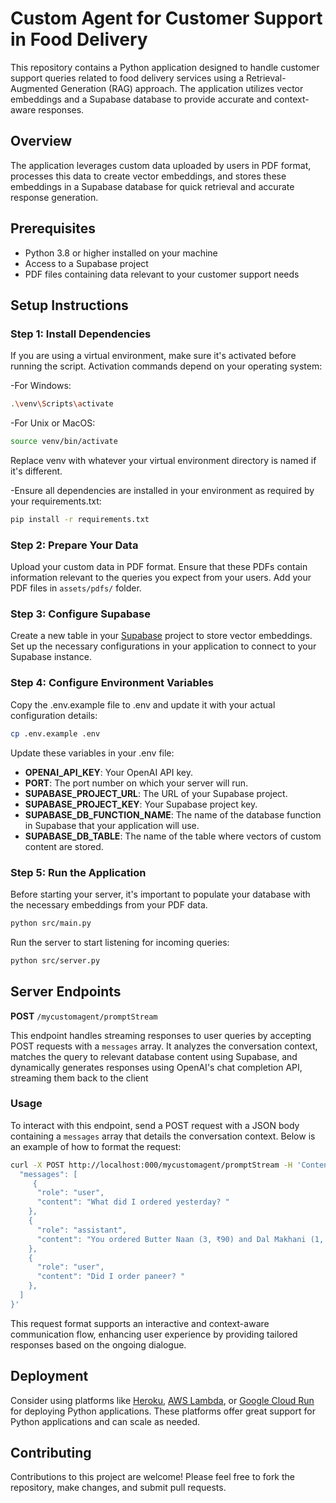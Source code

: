 # Custom Agent for Customer Support in Food Delivery

This repository contains a Python application designed to handle customer support queries related to food delivery services using a Retrieval-Augmented Generation (RAG) approach. The application utilizes vector embeddings and a Supabase database to provide accurate and context-aware responses.

## Overview

The application leverages custom data uploaded by users in PDF format, processes this data to create vector embeddings, and stores these embeddings in a Supabase database for quick retrieval and accurate response generation.

## Prerequisites

- Python 3.8 or higher installed on your machine
- Access to a Supabase project
- PDF files containing data relevant to your customer support needs

## Setup Instructions

### Step 1: Install Dependencies

If you are using a virtual environment, make sure it's activated before running the script. Activation commands depend on your operating system:

-For Windows:

```bash
.\venv\Scripts\activate
```

-For Unix or MacOS:

```bash
source venv/bin/activate
```

Replace venv with whatever your virtual environment directory is named if it's different.

-Ensure all dependencies are installed in your environment as required by your requirements.txt:

```bash
pip install -r requirements.txt
```

### Step 2: Prepare Your Data

Upload your custom data in PDF format. Ensure that these PDFs contain information relevant to the queries you expect from your users. Add your PDF files in `assets/pdfs/` folder.

### Step 3: Configure Supabase

Create a new table in your [Supabase](https://supabase.com/) project to store vector embeddings. Set up the necessary configurations in your application to connect to your Supabase instance.

### Step 4: Configure Environment Variables

Copy the .env.example file to .env and update it with your actual configuration details:

```bash
cp .env.example .env
```

Update these variables in your .env file:

- **OPENAI_API_KEY**: Your OpenAI API key.
- **PORT**: The port number on which your server will run.
- **SUPABASE_PROJECT_URL**: The URL of your Supabase project.
- **SUPABASE_PROJECT_KEY**: Your Supabase project key.
- **SUPABASE_DB_FUNCTION_NAME**: The name of the database function in Supabase that your application will use.
- **SUPABASE_DB_TABLE**: The name of the table where vectors of custom content are stored.

### Step 5: Run the Application

Before starting your server, it's important to populate your database with the necessary embeddings from your PDF data.

```bash
python src/main.py
```

Run the server to start listening for incoming queries:

```bash
python src/server.py
```

## Server Endpoints

**POST** `/mycustomagent/promptStream`

This endpoint handles streaming responses to user queries by accepting POST requests with a `messages` array. It analyzes the conversation context, matches the query to relevant database content using Supabase, and dynamically generates responses using OpenAI's chat completion API, streaming them back to the client

### Usage

To interact with this endpoint, send a POST request with a JSON body containing a `messages` array that details the conversation context. Below is an example of how to format the request:

```bash
curl -X POST http://localhost:000/mycustomagent/promptStream -H 'Content-Type: application/json' -d '{
  "messages": [
     {
      "role": "user",
      "content": "What did I ordered yesterday? "
    },
    {
      "role": "assistant",
      "content": "You ordered Butter Naan (3, ₹90) and Dal Makhani (1, ₹210) yesterday, January 12, 2025. The total amount for your order was ₹480, and you requested extra butter on the naan."
    },
    {
      "role": "user",
      "content": "Did I order paneer? "
    },
  ]
}'
```

This request format supports an interactive and context-aware communication flow, enhancing user experience by providing tailored responses based on the ongoing dialogue.

## Deployment

Consider using platforms like [Heroku](https://www.heroku.com/), [AWS Lambda](https://aws.amazon.com/lambda/), or [Google Cloud Run](https://cloud.google.com/run) for deploying Python applications. These platforms offer great support for Python applications and can scale as needed.

## Contributing

Contributions to this project are welcome! Please feel free to fork the repository, make changes, and submit pull requests.

